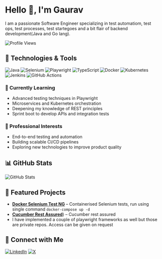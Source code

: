 # Hello 👋, I'm Gaurav

I am a passionate Software Engineer specializing in test automatiom, test ops, test processes, test startegoes and a bit flair of backend development(Java and Go lang). 

![Profile Views](https://komarev.com/ghpvc/?username=gauravrajput44&color=blue&style=flat)

## 🔧 Technologies & Tools
![Java](https://img.shields.io/badge/Java-ED8B00?style=for-the-badge&logo=java&logoColor=white)
![Selenium](https://img.shields.io/badge/Selenium-43B02A?style=for-the-badge&logo=selenium&logoColor=white)
![Playwright](https://img.shields.io/badge/Playwright-2D2E83?style=for-the-badge&logo=playwright&logoColor=white)
![TypeScript](https://img.shields.io/badge/TypeScript-007ACC?style=for-the-badge&logo=typescript&logoColor=white)
![Docker](https://img.shields.io/badge/Docker-2496ED?style=for-the-badge&logo=docker&logoColor=white)
![Kubernetes](https://img.shields.io/badge/Kubernetes-326CE5?style=for-the-badge&logo=kubernetes&logoColor=white)
![Jenkins](https://img.shields.io/badge/Jenkins-D24939?style=for-the-badge&logo=jenkins&logoColor=white)
![GitHub Actions](https://img.shields.io/badge/GitHub%20Actions-2088FF?style=for-the-badge&logo=github-actions&logoColor=white)

### 🌱 Currently Learning
- Advanced testing techniques in Playwright
- Microservices and Kubernetes orchestration
- Deepening my knowledge of REST principles
- Sprint boot to develop APIs and integration tests

### 💼 Professional Interests
- End-to-end testing and automation
- Building scalable CI/CD pipelines
- Exploring new technologies to improve product quality

## 📊 GitHub Stats
![GitHub Stats](https://github-readme-stats.vercel.app/api?username=yourusername&show_icons=true&theme=radical)

## 📌 Featured Projects
- [**Docker Selenium Test NG**](https://github.com/gauravrajput44/docker-container-testng-selenium) – Containerised Selenium tests, run using single command  `docker-compose up -d`
- [**Cucumber Rest Assured**](https://github.com/gauravrajput44/cucumber-restassured)) –  Cucumber rest assured
- I have implemented a couple of playwright frameworks as well but those are private repos. Access can be given on request

## 🤝 Connect with Me
[![LinkedIn](https://img.shields.io/badge/LinkedIn-blue?style=flat&logo=linkedin)](www.linkedin.com/in/gaurav-kumar-20)
[![X](https://img.shields.io/badge/X-000000?style=flat&logo=x&logoColor=white)]([https://twitter.com/yourprofile](https://x.com/gauravkiet06))

